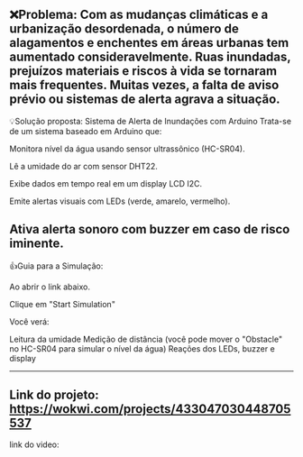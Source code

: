 ❌Problema:
Com as mudanças climáticas e a urbanização desordenada, o número de alagamentos e enchentes em áreas urbanas tem aumentado consideravelmente. Ruas inundadas, prejuízos materiais e riscos à vida se tornaram mais frequentes. Muitas vezes, a falta de aviso prévio ou sistemas de alerta agrava a situação.
-----------------------------------------------------------------------------------------------------------------------------

💡Solução proposta: Sistema de Alerta de Inundações com Arduino
Trata-se de um sistema baseado em Arduino que:

Monitora nível da água usando sensor ultrassônico (HC-SR04).

Lê a umidade do ar com sensor DHT22.

Exibe dados em tempo real em um display LCD I2C.

Emite alertas visuais com LEDs (verde, amarelo, vermelho).

Ativa alerta sonoro com buzzer em caso de risco iminente.
-----------------------------------------------------------------------------------------------------------------------------

👍Guia para a Simulação:

Ao abrir o link abaixo.

Clique em "Start Simulation"

Você verá:

Leitura da umidade
Medição de distância (você pode mover o "Obstacle" no HC-SR04 para simular o nível da água)
Reações dos LEDs, buzzer e display
 
-----------------------------------------------------------------------------------------------------------------------------
Link do projeto:
https://wokwi.com/projects/433047030448705537
-----------------------------------------------
link do video:
